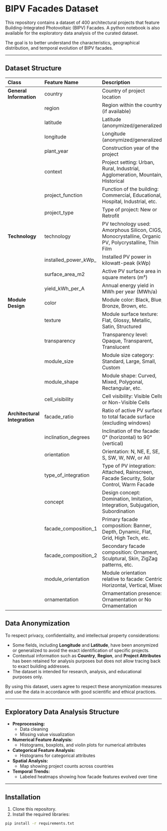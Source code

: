 # BIPV Facades Dataset

This repository contains a dataset of 400 architectural projects that feature Building-Integrated Photovoltaic (BIPV) Facades. A python notebook is also available for the exploratory data analysis of the curated dataset.  

The goal is to better understand the characteristics, geographical distribution, and temporal evolution of BIPV facades.

---

## Dataset Structure

| Class | Feature Name | Description |
|:------|:-------------------------|:------------|
| **General Information** | country | Country of project location |
|  | region | Region within the country (if available) |
|  | latitude | Latitude (anonymized/generalized) |
|  | longitude | Longitude (anonymized/generalized) |
|  | plant_year | Construction year of the project |
|  | context | Project setting: Urban, Rural, Industrial, Agglomeration, Mountain, Historical |
|  | project_function | Function of the building: Commercial, Educational, Hospital, Industrial, etc. |
|  | project_type | Type of project: New or Retrofit |
| **Technology** | technology | PV technology used: Amorphous Silicon, CIGS, Monocrystalline, Organic PV, Polycrystalline, Thin Film |
|  | installed_power_kWp_ | Installed PV power in kilowatt-peak (kWp) |
|  | surface_area_m2 | Active PV surface area in square meters (m²) |
|  | yield_kWh_per_A | Annual energy yield in MWh per year (MWh/a) |
| **Module Design** | color | Module color: Black, Blue, Bronze, Brown, etc. |
|  | texture | Module surface texture: Flat, Glossy, Metallic, Satin, Structured |
|  | transparency | Transparency level: Opaque, Transparent, Translucent |
|  | module_size | Module size category: Standard, Large, Small, Custom |
|  | module_shape | Module shape: Curved, Mixed, Polygonal, Rectangular, etc. |
|  | cell_visibility | Cell visibility: Visible Cells or Non-Visible Cells |
| **Architectural Integration** | facade_ratio | Ratio of active PV surface to total facade surface (excluding windows) |
|  | inclination_degrees | Inclination of the facade: 0° (horizontal) to 90° (vertical) |
|  | orientation | Orientation: N, NE, E, SE, S, SW, W, NW, or All |
|  | type_of_integration | Type of PV integration: Attached, Rainscreen, Facade Security, Solar Control, Warm Facade |
|  | concept | Design concept: Domination, Imitation, Integration, Subjugation, Subordination |
|  | facade_composition_1 | Primary facade composition: Banner, Depth, Dynamic, Flat, Grid, High Tech, etc. |
|  | facade_composition_2 | Secondary facade composition: Ornament, Sculptural, Skin, ZigZag patterns, etc. |
|  | module_orientation | Module orientation relative to facade: Centric, Horizontal, Vertical, Mixed |
|  | ornamentation | Ornamentation presence: Ornamentation or No Ornamentation |

## Data Anonymization

To respect privacy, confidentiality, and intellectual property considerations:

- Some fields, including **Longitude** and **Latitude**, have been anonymized or generalized to avoid the exact identification of specific projects.
- Contextual information such as **Country**, **Region**, and **Project Attributes** has been retained for analysis purposes but does not allow tracing back to exact building addresses.
- The dataset is intended for research, analysis, and educational purposes only.

By using this dataset, users agree to respect these anonymization measures and use the data in accordance with good scientific and ethical practices.

---

## Exploratory Data Analysis Structure

- **Preprocessing:**  
  - Data cleaning
  - Missing value visualization 
- **Numerical Feature Analysis:**  
  - Histograms, boxplots, and violin plots for numerical attributes
- **Categorical Feature Analysis:**  
  - Histograms for categorical attributes
- **Spatial Analysis:**  
  - Map showing project counts across countries
- **Temporal Trends:**  
  - Labeled heatmaps showing how facade features evolved over time

---

## Installation

1. Clone this repository.
2. Install the required libraries:

```bash
pip install -r requirements.txt
